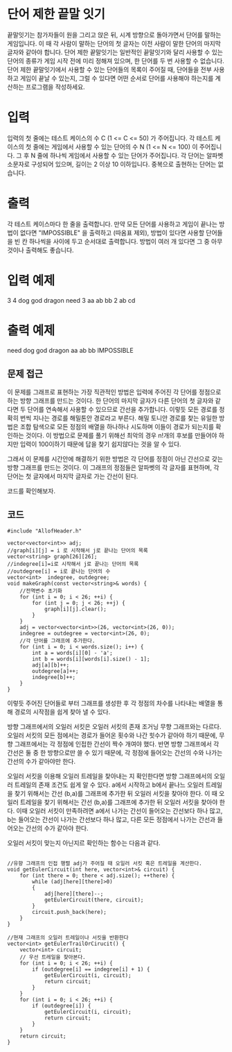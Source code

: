 # 단어 제한 끝말 잇기

끝말잇기는 참가자들이 원을 그리고 앉은 뒤, 시계 방향으로 돌아가면서 단어를 말하는 게임입니다. 이 때 각 사람이 말하는 단어의 첫 글자는 이전 사람이 말한 단어의 마지막 글자와 같아야 합니다. 단어 제한 끝말잇기는 일반적인 끝말잇기와 달리 사용할 수 있는 단어의 종류가 게임 시작 전에 미리 정해져 있으며, 한 단어를 두 번 사용할 수 없습니다. 단어 제한 끝말잇기에서 사용할 수 있는 단어들의 목록이 주어질 때, 단어들을 전부 사용하고 게임이 끝날 수 있는지, 그럴 수 있다면 어떤 순서로 단어를 사용해야 하는지를 계산하는 프로그램을 작성하세요.

# 입력

입력의 첫 줄에는 테스트 케이스의 수 C (1 <= C <= 50) 가 주어집니다. 각 테스트 케이스의 첫 줄에는 게임에서 사용할 수 있는 단어의 수 N (1 <= N <= 100) 이 주어집니다. 그 후 N 줄에 하나씩 게임에서 사용할 수 있는 단어가 주어집니다. 각 단어는 알파벳 소문자로 구성되어 있으며, 길이는 2 이상 10 이하입니다. 중복으로 출현하는 단어는 없습니다.

# 출력

각 테스트 케이스마다 한 줄을 출력합니다. 만약 모든 단어를 사용하고 게임이 끝나는 방법이 없다면 "IMPOSSIBLE" 을 출력하고 (따옴표 제외), 방법이 있다면 사용할 단어들을 빈 칸 하나씩을 사이에 두고 순서대로 출력합니다. 방법이 여러 개 있다면 그 중 아무 것이나 출력해도 좋습니다.

# 입력 예제

3
4
dog
god
dragon
need
3
aa
ab
bb
2
ab
cd

# 출력 예제

need dog god dragon
aa ab bb
IMPOSSIBLE

## 문제 접근

이 문제를 그래프로 표현하는 가장 직관적인 방법은 입력에 주어진 각 단어를 정점으로 하는 방향 그래프를 만드는 것이다. 한 단어의 마지막 글자가 다른 단어의 첫 글자와 같다면 두 단어를 연속해서 사용할 수 있으므로 간선을 추가합니다.
이렇듯 모든 경로를 정확히  번씩 지나는 경로를 해밀톤안 경로라고 부른다. 해밀 토니안 경로를 찾는 유일한 방법은 조합 탐색으로 모든 정점의 배열을 하나하나 시도하며 이들이 경로가 되는지를 확인하는 것이다. 이 방법으로 문제를 풀기 위해선 최악의 경우 n!개의 후보를 만들어야 하지만 입력이 100이하기 때문에 답을 찾기 쉽지않다는 것을 알 수 있다.

그래서 이 문제를 시간안에 해결하기 위한 방법은 각 단어를 정점이 아닌 간선으로 갖는 방향 그래프를 만드는 것이다. 이 그래프의 정점들은 알파벳의 각 글자를 표현하며, 각 단어는 첫 글자에서 마지막 글자로 가는 간선이 된다. 

코드를 확인해보자.

## 코드

```
#include "AllofHeader.h"

vector<vector<int>> adj;
//graph[i][j] = i 로 시작해서 j로 끝나는 단어의 목록
vector<string> graph[26][26];
//indegree[i]=i로 시작해서 j로 끝나는 단어의 목록
//outdegree[i] = i로 끝나는 단어의 수
vector<int>  indegree, outdegree;
void makeGraph(const vector<string>& words) {
	//전역변수 초기화
	for (int i = 0; i < 26; ++i) {
		for (int j = 0; j < 26; ++j) {
			graph[i][j].clear();
		}
	}
	adj = vector<vector<int>>(26, vector<int>(26, 0));
	indegree = outdegree = vector<int>(26, 0);
	//각 단어를 그래프에 추가한다.
	for (int i = 0; i < words.size(); i++) {
		int a = words[i][0] - 'a';
		int b = words[i][words[i].size() - 1];
		adj[a][b]++;
		outdegree[a]++;
		indegree[b]++;
	}
}
```
이렇듯 주어진 단어들로 부터 그래프를 생성한 후 각 정점의 차수를 나타내는 배열을 통해 경로의 시작점을 쉽게 찾아 낼 수 있다.

방향 그래프에서의 오일러 서킷은 오일러 서킷의 존재 조거닝 무향 그래프와는 다르다. 오일러 서킷의 모든 점에서는 경로가 들어온 횟수와 나간 힛수가 같아야 하기 때문에, 무향 그래프에서는 각 정점에 인접한 간선이 짝수 개여야 했다. 반면 방향 그래프에서 각 간선은 둘 중 한 방향으로만 쓸 수 있기 때문에, 각 정점에 들어오는 간선의 수와 나가는 간선의 수가 같아야만 한다.

오일러 서킷을 이용해 오일러 트레일을 찾아내는 지 확인한다면 방향 그래프에서의 오일러 트레일의 존재 조건도 쉽게 알 수 있다. a에서 시작하고 b에서 끝나느 오일러 트레일을 찾기 위해서는 간선 (b,a)를 그래프에 추가한 뒤 오일러 서킷을 찾아야 한다. 이 때 오일러 트레일을 찾기 위해서는 간선 (b,a)를 그래프에 추가한 뒤 오일러 서킷을 찾아야 한다.
이때 오일러 서킷이 만족하려면 a에서 나가는 간선이 들어오는 간선보다 하나 많고, b는 들어오는 간선이 나가는 간선보다 하나 많고, 다른 모든 정점에서 나가는 간선과 들어오는 간선의 수가 같아야 한다.

오일러 서킷이 맞는지 아닌지르 확인하는 함수는 다음과 같다.

```

//유향 그래프의 인접 행렬 adj가 주어질 때 오일러 서킷 혹은 트레일을 계산한다.
void getEulerCircuit(int here, vector<int>& circuit) {
	for (int there = 0; there < adj.size(); ++there) {
		while (adj[here][there]>0)
		{
			adj[here][there]--;
			getEulerCircuit(there, circuit);
		}
		circuit.push_back(here);
	}
}

//현재 그래프의 오일러 트레일이나 서킷을 반환한다
vector<int> getEulerTrailOrCirucit() {
	vector<int> circuit;
	// 우선 트레일을 찾아본다.
	for (int i = 0; i < 26; ++i) {
		if (outdegree[i] == indegree[i] + 1) {
			getEulerCircuit(i, circuit);
			return circuit;
		}
	}
	for (int i = 0; i < 26; ++i) {
		if (outdegree[i]) {
			getEulerCircuit(i, circuit);
			return circuit;
		}
	}
	return circuit;
}
```

